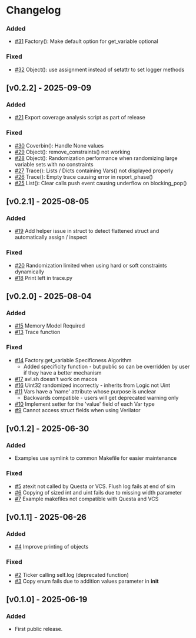 # Changelog

### Added
 - [#31](https://github.com/projectapheleia/avl/issues/31) Factory(): Make default option for get_variable optional

### Fixed
 - [#32](https://github.com/projectapheleia/avl/issues/32) Object(): use assignment instead of setattr to set logger methods

## [v0.2.2] - 2025-09-09

### Added
- [#21](https://github.com/projectapheleia/avl/issues/21) Export coverage analysis script as part of release

### Fixed
- [#30](https://github.com/projectapheleia/avl/issues/30) Coverbin(): Handle None values
- [#29](https://github.com/projectapheleia/avl/issues/29) Object(): remove_constraints() not working
- [#28](https://github.com/projectapheleia/avl/issues/28) Object(): Randomization performance when randomizing large variable sets with no constraints
- [#27](https://github.com/projectapheleia/avl/issues/27) Trace(): Lists / Dicts containing Vars() not displayed properly
- [#26](https://github.com/projectapheleia/avl/issues/26) Trace(): Empty trace causing error in report_phase()
- [#25](https://github.com/projectapheleia/avl/issues/25) List(): Clear calls push event causing underflow on blocking_pop()

## [v0.2.1] - 2025-08-05

### Added
- [#19](https://github.com/projectapheleia/avl/issues/19) Add helper issue in struct to detect flattened struct and automatically assign / inspect

### Fixed
- [#20](https://github.com/projectapheleia/avl/issues/20) Randomization limited when using hard or soft constraints dynamically
- [#18](https://github.com/projectapheleia/avl/issues/18) Print left in trace.py

## [v0.2.0] - 2025-08-04

### Added
- [#15](https://github.com/projectapheleia/avl/issues/13) Memory Model Required
- [#13](https://github.com/projectapheleia/avl/issues/13) Trace function

### Fixed
- [#14](https://github.com/projectapheleia/avl/issues/14) Factory.get_variable Specificness Algorithm
    - Added specificity function - but public so can be overridden by user if they have a better mechanism
- [#17](https://github.com/projectapheleia/avl/issues/17) avl.sh doesn't work on macos
- [#16](https://github.com/projectapheleia/avl/issues/16) Uint32 randomized incorrectly - inherits from Logic not Uint
- [#11](https://github.com/projectapheleia/avl/issues/11) Vars have a 'name' attribute whose purpose is unclear
    - Backwards compatible - users will get deprecated warning only
- [#10](https://github.com/projectapheleia/avl/issues/10) Implement setter for the 'value' field of each Var type
- [#9](https://github.com/projectapheleia/avl/issues/9) Cannot access struct fields when using Verilator

## [v0.1.2] - 2025-06-30

### Added
- Examples use symlink to common Makefile for easier maintenance

### Fixed
- [#5](https://github.com/projectapheleia/avl/issues/5) atexit not called by Questa or VCS. Flush log fails at end of sim
- [#6](https://github.com/projectapheleia/avl/issues/6) Copying of sized int and uint fails due to missing width parameter
- [#7](https://github.com/projectapheleia/avl/issues/7) Example makefiles not compatible with Questa and VCS

## [v0.1.1] - 2025-06-26

### Added
- [#4](https://github.com/projectapheleia/avl/issues/4) Improve printing of objects

### Fixed
- [#2](https://github.com/projectapheleia/avl/issues/2) Ticker calling self.log (deprecated function)
- [#3](https://github.com/projectapheleia/avl/issues/3) Copy enum fails due to addition values parameter in __init__

## [v0.1.0] - 2025-06-19

### Added
- First public release.
